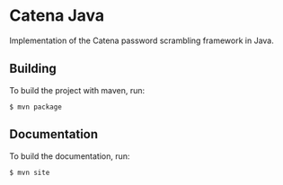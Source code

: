 # Catena Java

Implementation of the Catena password scrambling framework in Java.

## Building

To build the project with maven, run:

    $ mvn package

## Documentation

To build the documentation, run:

    $ mvn site
